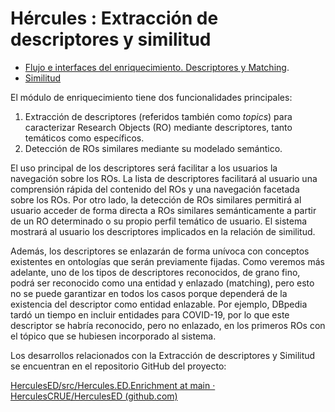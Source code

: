 # Hércules : Extracción de descriptores y similitud



* [Flujo e interfaces del enriquecimiento. Descriptores y Matching](/hercules/herramienta-de-cv-hercules-ed-enriquecimiento-de-datos/analisis-funcional-herramienta-de-cv-hercules-ed-enriquecimiento-de-datos/ro-enrichment/extraccion-de-descriptores-y-similitud/flujo-e-interfaces-del-enriquecimiento-descriptores-y-matching/index.md "/hercules/herramienta-de-cv-hercules-ed-enriquecimiento-de-datos/analisis-funcional-herramienta-de-cv-hercules-ed-enriquecimiento-de-datos/ro-enrichment/extraccion-de-descriptores-y-similitud/flujo-e-interfaces-del-enriquecimiento-descriptores-y-matching/index.md").
* [Similitud](/hercules/herramienta-de-cv-hercules-ed-enriquecimiento-de-datos/analisis-funcional-herramienta-de-cv-hercules-ed-enriquecimiento-de-datos/ro-enrichment/extraccion-de-descriptores-y-similitud/similitud/enriquecimiento-identificacion-de-ros-similares/enriquecimiento-identificacion-de-ros-similares-planteamiento-inicial.md "/hercules/herramienta-de-cv-hercules-ed-enriquecimiento-de-datos/analisis-funcional-herramienta-de-cv-hercules-ed-enriquecimiento-de-datos/ro-enrichment/extraccion-de-descriptores-y-similitud/similitud/enriquecimiento-identificacion-de-ros-similares/enriquecimiento-identificacion-de-ros-similares-planteamiento-inicial.md")

El módulo de enriquecimiento tiene dos funcionalidades principales:

1. Extracción de descriptores (referidos también como *topics*) para caracterizar Research Objects (RO) mediante descriptores, tanto temáticos como específicos.
2. Detección de ROs similares mediante su modelado semántico.

El uso principal de los descriptores será facilitar a los usuarios la navegación sobre los ROs. La lista de descriptores facilitará al usuario una comprensión rápida del contenido del ROs y una navegación facetada sobre los ROs. Por otro lado, la detección de ROs similares permitirá al usuario acceder de forma directa a ROs similares semánticamente a partir de un RO determinado o su propio perfil temático de usuario. El sistema mostrará al usuario los descriptores implicados en la relación de similitud.

Además, los descriptores se enlazarán de forma unívoca con conceptos existentes en ontologías que serán previamente fijadas. Como veremos más adelante, uno de los tipos de descriptores reconocidos, de grano fino, podrá ser reconocido como una entidad y enlazado (matching), pero esto no se puede garantizar en todos los casos porque dependerá de la existencia del descriptor como entidad enlazable. Por ejemplo, DBpedia tardó un tiempo en incluir entidades para COVID\-19, por lo que este descriptor se habría reconocido, pero no enlazado, en los primeros ROs con el tópico que se hubiesen incorporado al sistema.

Los desarrollos relacionados con la Extracción de descriptores y Similitud se encuentran en el repositorio GitHub del proyecto:

[HerculesED/src/Hercules.ED.Enrichment at main · HerculesCRUE/HerculesED (github.com)](https://github.com/HerculesCRUE/HerculesED/tree/main/src/Hercules.ED.Enrichment "https://github.com/HerculesCRUE/HerculesED/tree/main/src/Hercules.ED.Enrichment")

  





